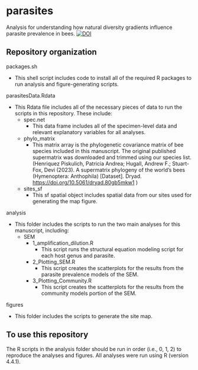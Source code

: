 # parasites
Analysis for understanding how natural diversity gradients influence parasite 
prevalence in bees.
[![DOI](https://zenodo.org/badge/920222391.svg)](https://doi.org/10.5281/zenodo.15578745)

## Repository organization  

packages.sh  
- This shell script includes code to install all of the required R packages to 
run analysis and figure-generating scripts. 

parasitesData.Rdata  
- This Rdata file includes all of the necessary pieces of data to run the 
scripts in this repository. These include:
  - spec.net  
    - This data frame includes all of the specimen-level data and relevant 
    explanatory variables for all analyses. 
  - phylo_matrix  
    - This matrix array is the phylogenetic covariance matrix of bee species 
    included in this manuscript. The original published supermatrix was 
    downloaded and trimmed using our species list. 
    (Henriquez Piskulich, Patricia Andrea; Hugall, Andrew F.; Stuart-Fox, Devi (2023). 
    A supermatrix phylogeny of the world’s bees (Hymenoptera: Anthophila) 
    [Dataset]. Dryad. https://doi.org/10.5061/dryad.80gb5mkw1
    )  
  - sites_sf  
    - This sf spatial object includes spatial data from our sites used for 
    generating the map figure.  
  
analysis  
  - This folder includes the scripts to run the two main analyses for 
  this manuscript, including:  
    - SEM  
      - 1_amplification_dilution.R  
        - This script runs the structural equation modeling script for each 
        host genus and parasite.
      - 2_Plotting_SEM.R  
        - This script creates the scatterplots for the results from the parasite
        prevalence models of the SEM.
      - 3_Plotting_Community.R  
        - This script creates the scatterplots for the results from the 
        community models portion of the SEM.
    
figures  
  - This folder includes the scripts to generate the site map.  

## To use this repository  
  The R scripts in the analysis folder should be run in order 
(i.e., 0, 1, 2) to reproduce the analyses and figures. All analyses were run 
using R (version 4.4.1). 

